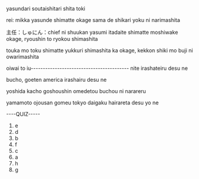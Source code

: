 yasundari soutaishitari shita toki

rei:
mikka yasunde shimatte
okage sama de shikari yoku ni narimashita

主任：しゅにん：chief
ni shuukan yasumi itadaite shimatte moshiwake
okage, ryoushin to ryokou shimashita

touka mo toku shimatte
yukkuri shimashita ka
okage, kekkon shiki mo buji ni owarimashita


oiwai to iu-----------------------------------------
nite irashateiru desu ne

bucho, goeten 
america irashairu desu ne

yoshida kacho goshoushin omedetou
buchou ni narareru

yamamoto ojousan gomeu
tokyo daigaku hairareta desu yo ne


----QUIZ-----
1. e
2. d
3. b
4. f
5. c
6. a
7. h
8. g

